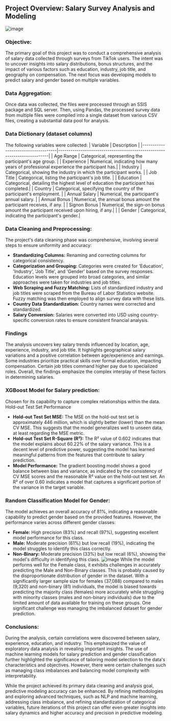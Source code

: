 ## Project Overview: Salary Survey Analysis and Modeling
![image](https://github.com/v-acha/Data_Science_Projects/assets/166547727/07f3d5ea-50cc-4c8f-a02b-235c0eb25578)

### Objective:
The primary goal of this project was to conduct a comprehensive analysis of salary data collected through surveys from TikTok users. The intent was to uncover insights into salary distributions, bonus structures, and the impact of various factors such as education, industry, job title, and geography on compensation. The next focus was developing models to predict salary and gender based on multiple variables.

### Data Aggregation:
Once data was collected, the files were processed through an SSIS package and SQL server. Then, using Pandas, the processed survey data from multiple files were compiled into a single dataset from various CSV files, creating a substantial data pool for analysis.

### Data Dictionary (dataset columns)
The following variables were collected: 
| Variable                           | Description                                                             |
|------------------------------------|-------------------------------------------------------------------------|
| Age Range                          | Categorical, representing the participant's age group.                  |
| Experience                         | Numerical, indicating how many years of professional experience the participant has.|
| Industry                           | Categorical, showing the industry in which the participant works.       |
| Job Title                          | Categorical, listing the participant's job title.                        |
| Education                          | Categorical, detailing the highest level of education the participant has completed.|
| Country                            | Categorical, specifying the country of the participant's employment.     |
| Annual Salary                      | Numerical, the participant's annual salary.                             |
| Annual Bonus                       | Numerical, the annual bonus amount the participant receives, if any.     |
| Signon Bonus                       | Numerical, the sign-on bonus amount the participant received upon hiring, if any.|                                                   |
| Gender                             | Categorical, indicating the participant's gender.|

### Data Cleaning and Preprocessing: 
The project's data cleaning phase was comprehensive, involving several steps to ensure uniformity and accuracy:
- **Standardizing Columns:** Renaming and correcting columns for categorical consistency.
- **Categorization and Grouping:** Categories were created for 'Education', 'Industry', 'Job Title', and 'Gender' based on the survey responses. Education levels were grouped into broad categories, and similar approaches were taken for industries and job titles.
- **Web Scraping and Fuzzy Matching:** Lists of standardized industry and job titles were scraped from the Bureau of Labor Statistics website. Fuzzy matching was then employed to align survey data with these lists.
- **Country Data Standardization:** Country names were corrected and standardized.
- **Salary Conversion:** Salaries were converted into USD using country-specific conversion rates to ensure consistent financial analysis.

### Findings
The analysis uncovers key salary trends influenced by location, age, experience, industry, and job title. It highlights geographical salary variations and a positive correlation between age/experience and earnings. Some industries prioritize practical skills over formal education, impacting compensation. Certain job titles command higher pay due to specialized roles. Overall, the findings emphasize the complex interplay of these factors in determining salaries.

### XGBoost Model for Salary prediction:
Chosen for its capability to capture complex relationships within the data.
Hold-out Test Set Performance
- **Hold-out Test Set MSE:** The MSE on the hold-out test set is approximately 446 million, which is slightly better (lower) than the mean CV MSE. This suggests that the model generalizes well to unseen data, at least regarding the MSE metric.
- **Hold-out Test Set R-Square (R²):** The R² value of 0.602 indicates that the model explains about 60.22% of the salary variance. This is a decent level of predictive power, suggesting the model has learned meaningful patterns from the features that contribute to salary prediction.
- **Model Performance:** The gradient boosting model shows a good balance between bias and variance, as indicated by the consistency of CV MSE scores and the reasonable R² value on the hold-out test set. An R² of over 0.60 indicates a model that captures a significant portion of the variance in the target variable.

### Random Classification Model for Gender:
The model achieves an overall accuracy of 81%, indicating a reasonable capability to predict gender based on the provided features. However, the performance varies across different gender classes:
- **Female:** High precision (83%) and recall (97%), suggesting excellent model performance for this class.
- **Male:** Moderate precision (61%) but low recall (19%), indicating the model struggles to identify this class correctly.
- **Non-Binary:** Moderate precision (33%) but low recall (6%), showing the model's difficulty in identifying this class.
![image](https://github.com/v-acha/Data_Science_Projects/assets/166547727/375f3158-2b03-48ab-b910-7256ab8e42f8)
While the model performs well for the Female class, it exhibits challenges in accurately predicting the Male and Non-Binary classes. This is probably caused by the disproportionate distribution of gender in the dataset. With a significantly larger sample size for females (37,088) compared to males (9,320) and non-binary (81) individuals, the model is biased towards predicting the majority class (females) more accurately while struggling with minority classes (males and non-binary individuals) due to the limited amount of data available for training on these groups. One significant challenge was managing the imbalanced dataset for gender prediction.

### Conclusions: 
During the analysis, certain correlations were discovered between salary, experience, education, and industry. This emphasized the value of exploratory data analysis in revealing important insights. The use of machine learning models for salary prediction and gender classification further highlighted the significance of tailoring model selection to the data's characteristics and objectives. However, there were certain challenges such as managing class imbalances and balancing model complexity with interpretability.

While the project achieved its primary data cleaning and analysis goal, predictive modeling accuracy can be enhanced. By refining methodologies and exploring advanced techniques, such as NLP and machine learning, addressing class imbalance, and refining standardization of categorical variables, future iterations of this project can offer even greater insights into salary dynamics and higher accuracy and precision in predictive modeling.
